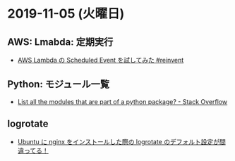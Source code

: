 # 2019-11-05 (火曜日)

## AWS: Lmabda: 定期実行

- [AWS Lambda の Scheduled Event を試してみた #reinvent](https://dev.classmethod.jp/cloud/aws/lambda-scheduled-event/)

## Python: モジュール一覧

- [List all the modules that are part of a python package? - Stack Overflow](https://stackoverflow.com/questions/1707709/list-all-the-modules-that-are-part-of-a-python-package)

## logrotate

- [Ubuntu に nginx をインストールした際の logrotate のデフォルト設定が間違ってる！](https://qiita.com/kotarella1110/items/c9f46d9e677a8ed3a5a2)